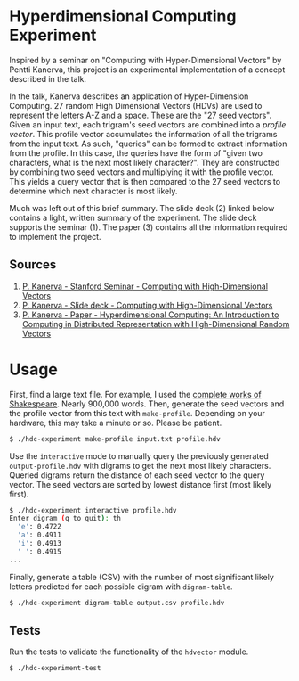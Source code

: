 # Hyperdimensional Computing Experiment

Inspired by a seminar on "Computing with Hyper-Dimensional Vectors" by Pentti Kanerva, this project is an experimental implementation of a concept described in the talk.

In the talk, Kanerva describes an application of Hyper-Dimension Computing. 27 random High Dimensional Vectors (HDVs) are used to represent the letters A-Z and a space. These are the "27 seed vectors". Given an input text, each trigram's seed vectors are combined into a *profile vector*. This profile vector accumulates the information of all the trigrams from the input text. As such, "queries" can be formed to extract information from the profile. In this case, the queries have the form of "given two characters, what is the next most likely character?". They are constructed by combining two seed vectors and multiplying it with the profile vector. This yields a query vector that is then compared to the 27 seed vectors to determine which next character is most likely.

Much was left out of this brief summary. The slide deck (2) linked below contains a light, written summary of the experiment. The slide deck supports the seminar (1). The paper (3) contains all the information required to implement the project.

## Sources

1. [P. Kanerva - Stanford Seminar - Computing with High-Dimensional Vectors](https://www.youtube.com/watch?v=zUCoxhExe0o)
2. [P. Kanerva - Slide deck - Computing with High-Dimensional Vectors](https://web.stanford.edu/class/ee380/Abstracts/171025-slides.pdf)
3. [P. Kanerva - Paper - Hyperdimensional Computing: An Introduction to Computing in Distributed Representation with High-Dimensional Random Vectors](https://link.springer.com/article/10.1007/s12559-009-9009-8)

# Usage

First, find a large text file. For example, I used the [complete works of Shakespeare](https://ocw.mit.edu/ans7870/6/6.006/s08/lecturenotes/files/t8.shakespeare.txt). Nearly 900,000 words. Then, generate the seed vectors and the profile vector from this text with `make-profile`. Depending on your hardware, this may take a minute or so. Please be patient.
```sh
$ ./hdc-experiment make-profile input.txt profile.hdv
```

Use the `interactive` mode to manually query the previously generated `output-profile.hdv` with digrams to get the next most likely characters. Queried digrams return the distance of each seed vector to the query vector. The seed vectors are sorted by lowest distance first (most likely first).
```sh
$ ./hdc-experiment interactive profile.hdv
Enter digram (q to quit): th
  'e': 0.4722
  'a': 0.4911
  'i': 0.4913
  ' ': 0.4915
...
```

Finally, generate a table (CSV) with the number of most significant likely letters predicted for each possible digram with `digram-table`.
```sh
$ ./hdc-experiment digram-table output.csv profile.hdv
```

## Tests

Run the tests to validate the functionality of the `hdvector` module.
```sh
$ ./hdc-experiment-test
```

